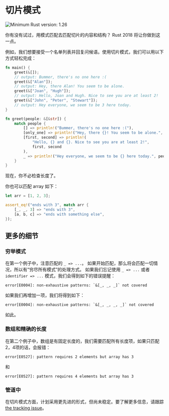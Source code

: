 # 切片模式

![Minimum Rust version: 1.26](https://img.shields.io/badge/Minimum%20Rust%20Version-1.26-brightgreen.svg)

你有没有试过，用模式匹配去匹配切片的内容和结构？ Rust 2018 将让你做到这一点。

例如，我们想要接受一个名单列表并回复问候语。使用切片模式，我们可以用以下方式轻松完成：

```rust
fn main() {
    greet(&[]);
    // output: Bummer, there's no one here :(
    greet(&["Alan"]);
    // output: Hey, there Alan! You seem to be alone.
    greet(&["Joan", "Hugh"]);
    // output: Hello, Joan and Hugh. Nice to see you are at least 2!
    greet(&["John", "Peter", "Stewart"]);
    // output: Hey everyone, we seem to be 3 here today.
}

fn greet(people: &[&str]) {
    match people {
        [] => println!("Bummer, there's no one here :("),
        [only_one] => println!("Hey, there {}! You seem to be alone.", only_one),
        [first, second] => println!(
            "Hello, {} and {}. Nice to see you are at least 2!",
            first, second
        ),
        _ => println!("Hey everyone, we seem to be {} here today.", people.len()),
    }
}
```

现在，你不必检查长度了。

你也可以匹配 array 如下：

```rust
let arr = [1, 2, 3];

assert_eq!("ends with 3", match arr {
    [_, _, 3] => "ends with 3",
    [a, b, c] => "ends with something else",
});
```

## 更多的细节

### 穷举模式
在第一个例子中，注意匹配的 `_ => ...`。 如果开始匹配，那么将会匹配一切情况，所以有“穷尽所有模式”的处理方式。
如果我们忘记使用 `_ => ...` 或者 `identifier => ...` 模式，我们会得到如下的错误提醒：

```ignore
error[E0004]: non-exhaustive patterns: `&[_, _, _]` not covered
```

如果我们再增加一项，我们将得到如下：

```ignore
error[E0004]: non-exhaustive patterns: `&[_, _, _, _]` not covered
```

如此。

### 数组和精确的长度
在第二个例子中，数组是有固定长度的，我们需要匹配所有长度项，如果只匹配2，4项的话，会报错：

```ignore
error[E0527]: pattern requires 2 elements but array has 3
```

和

```ignore
error[E0527]: pattern requires 4 elements but array has 3
```

### 管道中

[the tracking issue]: https://github.com/rust-lang/rust/issues/23121

在切片模式方面，计划采用更先进的形式，但尚未稳定。要了解更多信息，请跟踪 [the tracking issue]。
